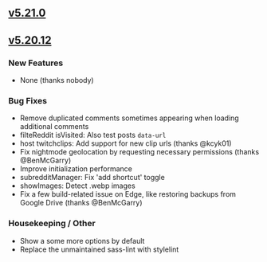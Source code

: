 ## [v5.21.0](https://github.com/honestbleeps/Reddit-Enhancement-Suite/releases/v5.21.0)

## [v5.20.12](https://github.com/honestbleeps/Reddit-Enhancement-Suite/releases/v5.20.12)

### New Features

- None (thanks nobody)

### Bug Fixes

- Remove duplicated comments sometimes appearing when loading additional comments
- filteReddit isVisited: Also test posts `data-url`
- host twitchclips: Add support for new clip urls (thanks @kcyk01)
- Fix nightmode geolocation by requesting necessary permissions (thanks @BenMcGarry)
- Improve initialization performance
- subredditManager: Fix 'add shortcut' toggle
- showImages: Detect .webp images
- Fix a few build-related issue on Edge, like restoring backups from Google Drive (thanks @BenMcGarry)

### Housekeeping / Other

- Show a some more options by default
- Replace the unmaintained sass-lint with stylelint
